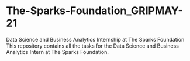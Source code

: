 # The-Sparks-Foundation_GRIPMAY-21

Data Science and Business Analytics Internship at The Sparks Foundation
This repository contains all the tasks for the Data Science and Business Analytics Intern at The Sparks Foundation.
